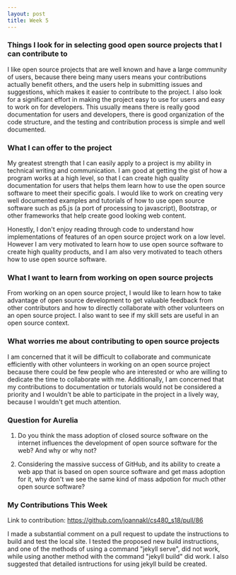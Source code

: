 ```yaml
---
layout: post
title: Week 5
---
```


### Things I look for in selecting good open source projects that I can contribute to
I like open source projects that are well known and have a large community of users, because there being many users means your contributions actually benefit others, and the users help in submitting issues and suggestions, which makes it easier to contribute to the project. I also look for a significant effort in making the project easy to use for users and easy to work on for developers. This usually means there is really good documentation for users and developers, there is good organization of the code structure, and the testing  and contribution process is simple and well documented.

### What I can offer to the project
My greatest strength that I can easily apply to a project is my ability in technical writing and communication. I am good at getting the gist of how a program works at a high level, so that I can create high quality documentation for users that helps them learn how to use the open source software to meet their specific goals. I would like to work on creating very well documented examples and tutorials of how to use open source software such as p5.js (a port of processing to javascript), Bootstrap, or other frameworks that help create good looking web content. 

Honestly, I don't enjoy reading through code to understand how implementations of features of an open source project work on a low level. However I am very motivated to learn how to use open source software to create high quality products, and I am also very motivated to teach others how to use open source software. 

### What I want to learn from working on open source projects
From working on an open source project, I would like to learn how to take advantage of open source development to get valuable feedback from other contributors and how to directly collaborate with other volunteers on an open source project. I also want to see if my skill sets are useful in an open source context.

### What worries me about contributing to open source projects
I am concerned that it will be difficult to collaborate and communicate efficiently with other volunteers in working on an open source project because there could be few people who are interested or who are willing to dedicate the time to collaborate with me. Additionally, I am concerned that my contributions to documentation or tutorials would not be considered a priority and I wouldn't be able to participate in the project in a lively way, because I wouldn't get much attention.

### Question for Aurelia
1. Do you think the mass adoption of closed source software on the internet influences the development of open source software for the web? And why or why not?

2. Considering the massive success of GitHub, and its ability to create a web app that is based on open source software and get mass adoption for it, why don't we see the same kind of mass adpotion for much other open source software?

### My Contributions This Week
Link to contribution: <https://github.com/joannakl/cs480_s18/pull/86>

I made a substantial comment on a pull request to update the instructions to build and test the local site. I tested the proposed new build instructions, and one of the methods of using a command "jekyll serve", did not work, while using another method with the command "jekyll build" did work. I also suggested that detailed isntructions for using jekyll build be created.
